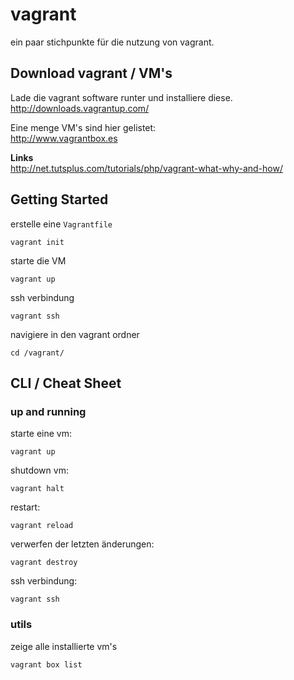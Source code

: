 # vagrant

ein paar stichpunkte für die nutzung von vagrant.  


## Download vagrant / VM's

Lade die vagrant software runter und installiere diese.  
http://downloads.vagrantup.com/

Eine menge VM's sind hier gelistet:  
http://www.vagrantbox.es

**Links**  
http://net.tutsplus.com/tutorials/php/vagrant-what-why-and-how/


## Getting Started
erstelle eine ```Vagrantfile```

    vagrant init

starte die VM

    vagrant up

ssh verbindung

    vagrant ssh
    
navigiere in den vagrant ordner

    cd /vagrant/
    


## CLI / Cheat Sheet

### up and running
starte eine vm:

    vagrant up

shutdown vm:

    vagrant halt

restart:

    vagrant reload

verwerfen der letzten änderungen:

    vagrant destroy

ssh verbindung:

    vagrant ssh

### utils
zeige alle installierte vm's

    vagrant box list
